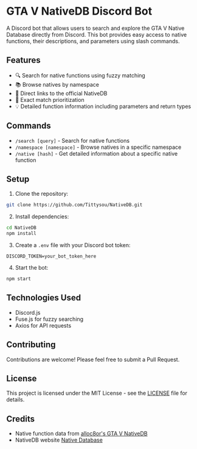 # GTA V NativeDB Discord Bot

A Discord bot that allows users to search and explore the GTA V Native Database directly from Discord. This bot provides easy access to native functions, their descriptions, and parameters using slash commands.

## Features

- 🔍 Search for native functions using fuzzy matching
- 📚 Browse natives by namespace
- 🔗 Direct links to the official NativeDB
- 🎯 Exact match prioritization
- 💡 Detailed function information including parameters and return types

## Commands

- `/search [query]` - Search for native functions
- `/namespace [namespace]` - Browse natives in a specific namespace
- `/native [hash]` - Get detailed information about a specific native function

## Setup

1. Clone the repository:
```bash
git clone https://github.com/Tittysou/NativeDB.git
```

2. Install dependencies:
```bash
cd NativeDB
npm install
```

3. Create a `.env` file with your Discord bot token:
```env
DISCORD_TOKEN=your_bot_token_here
```

4. Start the bot:
```bash
npm start
```

## Technologies Used

- Discord.js
- Fuse.js for fuzzy searching
- Axios for API requests

## Contributing

Contributions are welcome! Please feel free to submit a Pull Request.

## License

This project is licensed under the MIT License - see the [LICENSE](LICENSE) file for details.

## Credits

- Native function data from [alloc8or's GTA V NativeDB](https://github.com/alloc8or/gta5-nativedb-data)
- NativeDB website [Native Database](https://nativedb.dotindustries.dev/gta5/natives)